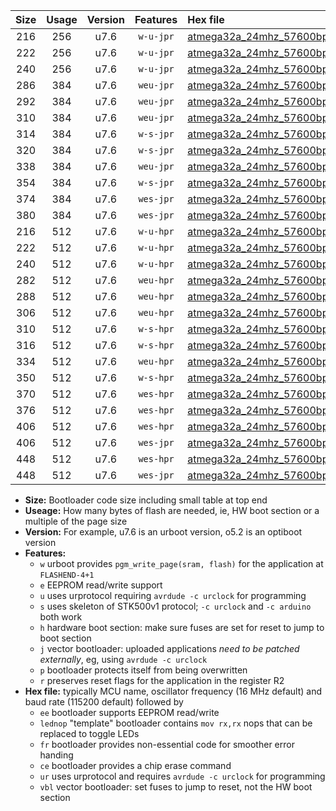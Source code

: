|Size|Usage|Version|Features|Hex file|
|:-:|:-:|:-:|:-:|:--|
|216|256|u7.6|`w-u-jpr`|[atmega32a_24mhz_57600bps_ur_vbl.hex](https://raw.githubusercontent.com/stefanrueger/urboot/main//atmega32a_24mhz_57600bps_ur_vbl.hex)|
|222|256|u7.6|`w-u-jpr`|[atmega32a_24mhz_57600bps_lednop_ur_vbl.hex](https://raw.githubusercontent.com/stefanrueger/urboot/main//atmega32a_24mhz_57600bps_lednop_ur_vbl.hex)|
|240|256|u7.6|`w-u-jpr`|[atmega32a_24mhz_57600bps_lednop_fr_ur_vbl.hex](https://raw.githubusercontent.com/stefanrueger/urboot/main//atmega32a_24mhz_57600bps_lednop_fr_ur_vbl.hex)|
|286|384|u7.6|`weu-jpr`|[atmega32a_24mhz_57600bps_ee_ur_vbl.hex](https://raw.githubusercontent.com/stefanrueger/urboot/main//atmega32a_24mhz_57600bps_ee_ur_vbl.hex)|
|292|384|u7.6|`weu-jpr`|[atmega32a_24mhz_57600bps_ee_lednop_ur_vbl.hex](https://raw.githubusercontent.com/stefanrueger/urboot/main//atmega32a_24mhz_57600bps_ee_lednop_ur_vbl.hex)|
|310|384|u7.6|`weu-jpr`|[atmega32a_24mhz_57600bps_ee_lednop_fr_ur_vbl.hex](https://raw.githubusercontent.com/stefanrueger/urboot/main//atmega32a_24mhz_57600bps_ee_lednop_fr_ur_vbl.hex)|
|314|384|u7.6|`w-s-jpr`|[atmega32a_24mhz_57600bps_vbl.hex](https://raw.githubusercontent.com/stefanrueger/urboot/main//atmega32a_24mhz_57600bps_vbl.hex)|
|320|384|u7.6|`w-s-jpr`|[atmega32a_24mhz_57600bps_lednop_vbl.hex](https://raw.githubusercontent.com/stefanrueger/urboot/main//atmega32a_24mhz_57600bps_lednop_vbl.hex)|
|338|384|u7.6|`weu-jpr`|[atmega32a_24mhz_57600bps_ee_lednop_fr_ce_ur_vbl.hex](https://raw.githubusercontent.com/stefanrueger/urboot/main//atmega32a_24mhz_57600bps_ee_lednop_fr_ce_ur_vbl.hex)|
|354|384|u7.6|`w-s-jpr`|[atmega32a_24mhz_57600bps_lednop_fr_vbl.hex](https://raw.githubusercontent.com/stefanrueger/urboot/main//atmega32a_24mhz_57600bps_lednop_fr_vbl.hex)|
|374|384|u7.6|`wes-jpr`|[atmega32a_24mhz_57600bps_ee_vbl.hex](https://raw.githubusercontent.com/stefanrueger/urboot/main//atmega32a_24mhz_57600bps_ee_vbl.hex)|
|380|384|u7.6|`wes-jpr`|[atmega32a_24mhz_57600bps_ee_lednop_vbl.hex](https://raw.githubusercontent.com/stefanrueger/urboot/main//atmega32a_24mhz_57600bps_ee_lednop_vbl.hex)|
|216|512|u7.6|`w-u-hpr`|[atmega32a_24mhz_57600bps_ur.hex](https://raw.githubusercontent.com/stefanrueger/urboot/main//atmega32a_24mhz_57600bps_ur.hex)|
|222|512|u7.6|`w-u-hpr`|[atmega32a_24mhz_57600bps_lednop_ur.hex](https://raw.githubusercontent.com/stefanrueger/urboot/main//atmega32a_24mhz_57600bps_lednop_ur.hex)|
|240|512|u7.6|`w-u-hpr`|[atmega32a_24mhz_57600bps_lednop_fr_ur.hex](https://raw.githubusercontent.com/stefanrueger/urboot/main//atmega32a_24mhz_57600bps_lednop_fr_ur.hex)|
|282|512|u7.6|`weu-hpr`|[atmega32a_24mhz_57600bps_ee_ur.hex](https://raw.githubusercontent.com/stefanrueger/urboot/main//atmega32a_24mhz_57600bps_ee_ur.hex)|
|288|512|u7.6|`weu-hpr`|[atmega32a_24mhz_57600bps_ee_lednop_ur.hex](https://raw.githubusercontent.com/stefanrueger/urboot/main//atmega32a_24mhz_57600bps_ee_lednop_ur.hex)|
|306|512|u7.6|`weu-hpr`|[atmega32a_24mhz_57600bps_ee_lednop_fr_ur.hex](https://raw.githubusercontent.com/stefanrueger/urboot/main//atmega32a_24mhz_57600bps_ee_lednop_fr_ur.hex)|
|310|512|u7.6|`w-s-hpr`|[atmega32a_24mhz_57600bps.hex](https://raw.githubusercontent.com/stefanrueger/urboot/main//atmega32a_24mhz_57600bps.hex)|
|316|512|u7.6|`w-s-hpr`|[atmega32a_24mhz_57600bps_lednop.hex](https://raw.githubusercontent.com/stefanrueger/urboot/main//atmega32a_24mhz_57600bps_lednop.hex)|
|334|512|u7.6|`weu-hpr`|[atmega32a_24mhz_57600bps_ee_lednop_fr_ce_ur.hex](https://raw.githubusercontent.com/stefanrueger/urboot/main//atmega32a_24mhz_57600bps_ee_lednop_fr_ce_ur.hex)|
|350|512|u7.6|`w-s-hpr`|[atmega32a_24mhz_57600bps_lednop_fr.hex](https://raw.githubusercontent.com/stefanrueger/urboot/main//atmega32a_24mhz_57600bps_lednop_fr.hex)|
|370|512|u7.6|`wes-hpr`|[atmega32a_24mhz_57600bps_ee.hex](https://raw.githubusercontent.com/stefanrueger/urboot/main//atmega32a_24mhz_57600bps_ee.hex)|
|376|512|u7.6|`wes-hpr`|[atmega32a_24mhz_57600bps_ee_lednop.hex](https://raw.githubusercontent.com/stefanrueger/urboot/main//atmega32a_24mhz_57600bps_ee_lednop.hex)|
|406|512|u7.6|`wes-hpr`|[atmega32a_24mhz_57600bps_ee_lednop_fr.hex](https://raw.githubusercontent.com/stefanrueger/urboot/main//atmega32a_24mhz_57600bps_ee_lednop_fr.hex)|
|406|512|u7.6|`wes-jpr`|[atmega32a_24mhz_57600bps_ee_lednop_fr_vbl.hex](https://raw.githubusercontent.com/stefanrueger/urboot/main//atmega32a_24mhz_57600bps_ee_lednop_fr_vbl.hex)|
|448|512|u7.6|`wes-hpr`|[atmega32a_24mhz_57600bps_ee_lednop_fr_ce.hex](https://raw.githubusercontent.com/stefanrueger/urboot/main//atmega32a_24mhz_57600bps_ee_lednop_fr_ce.hex)|
|448|512|u7.6|`wes-jpr`|[atmega32a_24mhz_57600bps_ee_lednop_fr_ce_vbl.hex](https://raw.githubusercontent.com/stefanrueger/urboot/main//atmega32a_24mhz_57600bps_ee_lednop_fr_ce_vbl.hex)|

- **Size:** Bootloader code size including small table at top end
- **Useage:** How many bytes of flash are needed, ie, HW boot section or a multiple of the page size
- **Version:** For example, u7.6 is an urboot version, o5.2 is an optiboot version
- **Features:**
  + `w` urboot provides `pgm_write_page(sram, flash)` for the application at `FLASHEND-4+1`
  + `e` EEPROM read/write support
  + `u` uses urprotocol requiring `avrdude -c urclock` for programming
  + `s` uses skeleton of STK500v1 protocol; `-c urclock` and `-c arduino` both work
  + `h` hardware boot section: make sure fuses are set for reset to jump to boot section
  + `j` vector bootloader: uploaded applications *need to be patched externally*, eg, using `avrdude -c urclock`
  + `p` bootloader protects itself from being overwritten
  + `r` preserves reset flags for the application in the register R2
- **Hex file:** typically MCU name, oscillator frequency (16 MHz default) and baud rate (115200 default) followed by
  + `ee` bootloader supports EEPROM read/write
  + `lednop` "template" bootloader contains `mov rx,rx` nops that can be replaced to toggle LEDs
  + `fr` bootloader provides non-essential code for smoother error handing
  + `ce` bootloader provides a chip erase command
  + `ur` uses urprotocol and requires `avrdude -c urclock` for programming
  + `vbl` vector bootloader: set fuses to jump to reset, not the HW boot section
